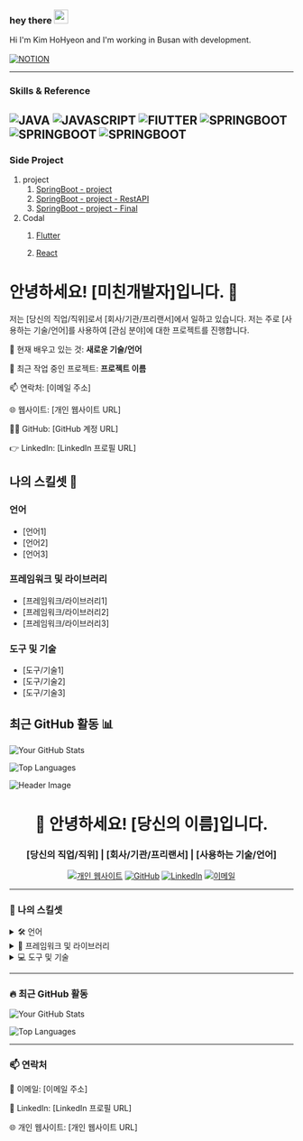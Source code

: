### hey there <img src="https://media.giphy.com/media/hvRJCLFzcasrR4ia7z/giphy.gif" width="25px">
Hi I'm Kim HoHyeon and I'm working in Busan with development.
</br></br>
[![NOTION](https://img.shields.io/badge/-NOTION-222222?style=for-the-badge&logo=NOTION)](https://www.notion.so/f503f6f26b7c4a589ee379b27444f078?pvs=2)

---

<!--START_SECTION:Skills & Endorsements-->
### Skills & Reference

![JAVA](https://img.shields.io/badge/-JAVA-222222?style=for-the-badge&logo=JAVA)
![JAVASCRIPT](https://img.shields.io/badge/-JAVASCRIPT-222222?style=for-the-badge&logo=JAVASCRIPT)
![FlUTTER](https://img.shields.io/badge/-FlUTTER-222222?style=for-the-badge&logo=FlUTTER)
![SPRINGBOOT](https://img.shields.io/badge/-SPRINGBOOT-222222?style=for-the-badge&logo=SPRINGBOOT)
![SPRINGBOOT](https://img.shields.io/badge/-MYSQL-222222?style=for-the-badge&logo=MYSQL)
![SPRINGBOOT](https://img.shields.io/badge/-MYSQL-222222?style=for-the-badge&logo=MYSQL)
---
 


### Side Project

1. project
   1. [SpringBoot - project](https://github.com/Khohyeon/Springboot-MyBatis-Recruitment-Project)
   2. [SpringBoot - project - RestAPI](https://github.com/Khohyeon/Springboot-MyBatis-Recruitment-Project-V2-RestAPI)
   3. [SpringBoot - project - Final ](https://github.com/Khohyeon/Village-Back-Project)
2. Codal
   1. [Flutter](https://github.com/JinhuiStudy/flutter-project-codal)
   
   3. [React](https://github.com/JinhuiStudy/react-project-codal)
    

# 안녕하세요! [미친개발자]입니다. 👋

저는 [당신의 직업/직위]로서 [회사/기관/프리랜서]에서 일하고 있습니다. 저는 주로 [사용하는 기술/언어]를 사용하여 [관심 분야]에 대한 프로젝트를 진행합니다.

🌱 현재 배우고 있는 것: **새로운 기술/언어**

🔭 최근 작업 중인 프로젝트: **프로젝트 이름**

📫 연락처: [이메일 주소]

🌐 웹사이트: [개인 웹사이트 URL]

👩‍💻 GitHub: [GitHub 계정 URL]

👉 LinkedIn: [LinkedIn 프로필 URL]

## 나의 스킬셋 🚀

### 언어
- [언어1]
- [언어2]
- [언어3]

### 프레임워크 및 라이브러리
- [프레임워크/라이브러리1]
- [프레임워크/라이브러리2]
- [프레임워크/라이브러리3]

### 도구 및 기술
- [도구/기술1]
- [도구/기술2]
- [도구/기술3]

## 최근 GitHub 활동 📊

![Your GitHub Stats](https://github-readme-stats.vercel.app/api?username=Khohyeon&show_icons=true&theme=radical)

![Top Languages](https://github-readme-stats.vercel.app/api/top-langs/?username=Khohyeon&layout=compact&theme=radical)


![Header Image](/path/to/header_image.png)

<h1 align="center">👋 안녕하세요! <strong>[당신의 이름]</strong>입니다.</h1>
<h3 align="center">[당신의 직업/직위] | [회사/기관/프리랜서] | [사용하는 기술/언어]</h3>

<p align="center">
  <a href="[개인 블로그 URL]"><img src="https://img.shields.io/badge/-Website-FF7139?style=flat&logo=Google-Chrome&logoColor=white" alt="개인 웹사이트"></a>
  <a href="[GitHub 계정 URL]"><img src="https://img.shields.io/badge/-GitHub-181717?style=flat&logo=github&logoColor=white" alt="GitHub"></a>
  <a href="[LinkedIn 프로필 URL]"><img src="https://img.shields.io/badge/-LinkedIn-0A66C2?style=flat&logo=linkedin&logoColor=white" alt="LinkedIn"></a>
  <a href="mailto:[이메일 주소]"><img src="https://img.shields.io/badge/-Email-D14836?style=flat&logo=Gmail&logoColor=white" alt="이메일"></a>
</p>

---

### 🌟 나의 스킬셋

<details>
<summary>🛠 언어</summary>
<p>
  [JAVA] • [JAVAScript] • [SpringBoot] • [SpringFramework]
  • [Flutter] • [HTML] • [CSS] • [JSP] 
</p>
</details>

<details>
<summary>🔧 프레임워크 및 라이브러리</summary>
<p>
  [프레임워크/라이브러리1] • [프레임워크/라이브러리2] • [프레임워크/라이브러리3]
</p>
</details>

<details>
<summary>💻 도구 및 기술</summary>
<p>
  [도구/기술1] • [도구/기술2] • [도구/기술3]
</p>
</details>

---

### 🔥 최근 GitHub 활동

![Your GitHub Stats](https://github-readme-stats.vercel.app/api?username=YOUR_GITHUB_USERNAME&show_icons=true&theme=dracula)

![Top Languages](https://github-readme-stats.vercel.app/api/top-langs/?username=YOUR_GITHUB_USERNAME&layout=compact&theme=dracula)

---

### 📫 연락처

📧 이메일: [이메일 주소]

🔗 LinkedIn: [LinkedIn 프로필 URL]

🌐 개인 웹사이트: [개인 웹사이트 URL]
